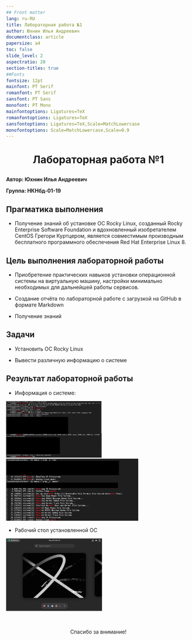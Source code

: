 ```yaml
---
## Front matter
lang: ru-RU
title: Лабораторная работа №1
author: Юхнин Илья Андреевич
documentclass: article
papersize: a4
toc: false
slide_level: 2
aspectratio: 20
section-titles: true
##Fonts
fontsize: 12pt
mainfont: PT Serif
romanfont: PT Serif
sansfont: PT Sans
monofont: PT Mono
mainfontoptions: Ligatures=TeX
romanfontoptions: Ligatures=TeX
sansfontoptions: Ligatures=TeX,Scale=MatchLowercase
monofontoptions: Scale=MatchLowercase,Scale=0.9
---
```








# <p style="text-align: center;">Лабораторная работа №1</p>



**Автор: Юхнин Илья Андреевич**

**Группа: НКНбд-01-19**

<div style="page-break-after: always;">

## Прагматика выполнения

- Получение знаний об установке ОС Rocky Linux, созданный Rocky Enterprise Software Foundation и вдохновленный изобретателем CentOS Грегори Куртцером, является совместимым производным бесплатного программного обеспечения Red Hat Enterprise Linux 8.
  </div>

  <div style="page-break-after: always;">

## Цель выполнения лабораторной работы

- Приобретение практических навыков установки операционной системы на виртуальную машину, настройки минимально необходимых для дальнейшей работы сервисов.

- Создание отчёта по лабораторной работе с загрузкой на GitHub в формате Markdown

- Получение знаний</div>

    <div style="page-break-after: always;">

## Задачи

- Установить ОС Rocky Linux

- Вывести различную информацию о системе

</div>

<div style="page-break-after: always;">

## Результат лабораторной работы

- Информация о системе:

<img src="img/13.PNG" alt="Информация" style="zoom: 33%;" />

<img src="img/14.PNG" alt="Информация 2" style="zoom:50%;" />

- Рабочий стол установленной ОС

<img src="img/10.PNG" alt="Раб. стол" style="zoom: 33%;" />

</div>

<div style="page-break-after: always;">

​    

<p style="text-align: center;"> Спасибо за внимание!</p></div>

